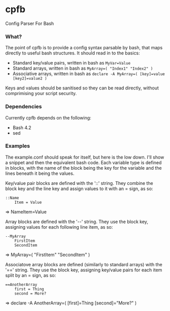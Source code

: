 cpfb
====

Config Parser For Bash

### What?
The point of cpfb is to provide a config syntax parsable by bash, that maps directly to useful bash structures. It should read in to the basics:
* Standard key/value pairs, written in bash as ```MyVar=Value```
* Standard arrays, written in bash as ```MyArray=( "Index1" "Index2" )```
* Associative arrays, written in bash as ```declare -A MyArray=( [key]=value [key2]=value2 )```

Keys and values should be sanitised so they can be read directly, without comprimising your script security. 

### Dependencies
Currently cpfb depends on the following:
* Bash 4.2
* sed

### Examples
The example.conf should speak for itself, but here is the low down. I'll show a snippet and then the equivalent bash code.
Each variable type is defined in blocks, with the name of the block being the key for the variable and the lines beneath it being the values.

Key/value pair blocks are defined with the '::' string. They combine the block key and the line key and assign values to it with an = sign, as so:
```
::Name
    Item = Value
```
=> NameItem=Value

Array blocks are defined with the '--' string. They use the block key, assigning values for each following line item, as so:
```
--MyArray
    FirstItem
    SecondItem
```
=> MyArray=( "FirstItem" "SecondItem" )

Associatove array blocks are defined (similarly to standard arrays) with the '==' string. They use the block key, assigning key/value pairs for each item split by an = sign, as so:
```
==AnotherArray
    first = Thing
    second = More?
```
=> declare -A AnotherArray=( [first]=Thing [second]="More?" )

